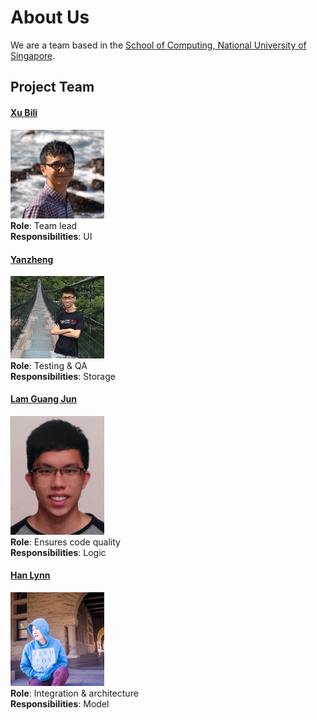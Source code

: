 # About Us

We are a team based in the [School of Computing, National University of Singapore](http://www.comp.nus.edu.sg).

## Project Team

#### [Xu Bili](http://github.com/xbili)
<img src="images/xbili.png" width="150"><br>
**Role**: Team lead<br>
**Responsibilities**: UI

#### [Yanzheng](http://github.com/mynameisyz)
<img src="images/mynameisyz.png" width="150"><br>
**Role**: Testing & QA<br>
**Responsibilities**: Storage

#### [Lam Guang Jun](http://github.com/gjlam95)
<img src="images/gjlam95.png" width="150"><br>
**Role**: Ensures code quality<br>
**Responsibilities**: Logic

#### [Han Lynn](http://github.com/hlynn93)
<img src="images/hlynn93.png" width="150"><br>
**Role**: Integration & architecture<br>
**Responsibilities**: Model

